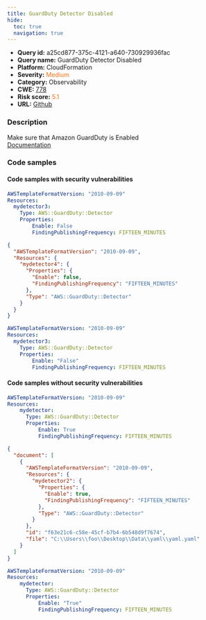 ```yaml
---
title: GuardDuty Detector Disabled
hide:
  toc: true
  navigation: true
---
```


<style>
  .highlight .hll {
    background-color: #ff171742;
  }
  .md-content {
    max-width: 1100px;
    margin: 0 auto;
  }
</style>

-   **Query id:** a25cd877-375c-4121-a640-730929936fac
-   **Query name:** GuardDuty Detector Disabled
-   **Platform:** CloudFormation
-   **Severity:** <span style="color:#ff7213">Medium</span>
-   **Category:** Observability
-   **CWE:** <a href="https://cwe.mitre.org/data/definitions/778.html" onclick="newWindowOpenerSafe(event, 'https://cwe.mitre.org/data/definitions/778.html')">778</a>
-   **Risk score:** <span style="color:#ff7213">5.1</span>
-   **URL:** [Github](https://github.com/Checkmarx/kics/tree/master/assets/queries/cloudFormation/aws/guardduty_detector_disabled)

### Description
Make sure that Amazon GuardDuty is Enabled<br>
[Documentation](https://docs.aws.amazon.com/AWSCloudFormation/latest/UserGuide/aws-resource-guardduty-detector.html)

### Code samples
#### Code samples with security vulnerabilities
```yaml title="Positive test num. 1 - yaml file" hl_lines="6"
AWSTemplateFormatVersion: "2010-09-09"
Resources:
  mydetector3:
    Type: AWS::GuardDuty::Detector
    Properties:
        Enable: False
        FindingPublishingFrequency: FIFTEEN_MINUTES

```
```json title="Positive test num. 2 - json file" hl_lines="6"
{
  "AWSTemplateFormatVersion": "2010-09-09",
  "Resources": {
    "mydetector4": {
      "Properties": {
        "Enable": false,
        "FindingPublishingFrequency": "FIFTEEN_MINUTES"
      },
      "Type": "AWS::GuardDuty::Detector"
    }
  }
}

```
```yaml title="Positive test num. 3 - yaml file" hl_lines="6"
AWSTemplateFormatVersion: "2010-09-09"
Resources:
  mydetector3:
    Type: AWS::GuardDuty::Detector
    Properties:
        Enable: "False"
        FindingPublishingFrequency: FIFTEEN_MINUTES

```


#### Code samples without security vulnerabilities
```yaml title="Negative test num. 1 - yaml file"
AWSTemplateFormatVersion: "2010-09-09"
Resources:
    mydetector:
      Type: AWS::GuardDuty::Detector
      Properties:
          Enable: True
          FindingPublishingFrequency: FIFTEEN_MINUTES

```
```json title="Negative test num. 2 - json file"
{
  "document": [
    {
      "AWSTemplateFormatVersion": "2010-09-09",
      "Resources": {
        "mydetector2": {
          "Properties": {
            "Enable": true,
            "FindingPublishingFrequency": "FIFTEEN_MINUTES"
          },
          "Type": "AWS::GuardDuty::Detector"
        }
      },
      "id": "f63e21c6-c58e-45cf-b7b4-6b548d9f7674",
      "file": "C:\\Users\\foo\\Desktop\\Data\\yaml\\yaml.yaml"
    }
  ]
}

```
```yaml title="Negative test num. 3 - yaml file"
AWSTemplateFormatVersion: "2010-09-09"
Resources:
    mydetector:
      Type: AWS::GuardDuty::Detector
      Properties:
          Enable: "True"
          FindingPublishingFrequency: FIFTEEN_MINUTES

```

